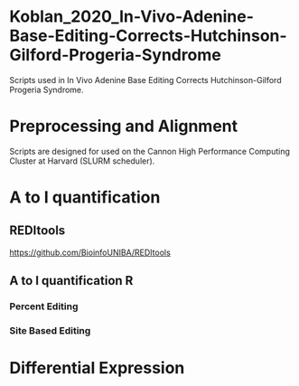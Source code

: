 # Koblan_2020_In-Vivo-Adenine-Base-Editing-Corrects-Hutchinson-Gilford-Progeria-Syndrome
Scripts used in In Vivo Adenine Base Editing Corrects Hutchinson-Gilford Progeria Syndrome. 
 
# Preprocessing and Alignment 
Scripts are designed for used on the Cannon High Performance Computing Cluster at Harvard (SLURM scheduler). 

# A to I quantification

## REDItools

https://github.com/BioinfoUNIBA/REDItools

## A to I quantification R 

### Percent Editing

### Site Based Editing

# Differential Expression


